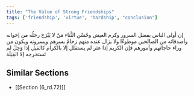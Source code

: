 ```yaml
---
title: "The Value of Strong Friendships"
tags: ['friendship', 'virtue', 'hardship', "conclusion"]
---
```


 إن أولى الناس بفضل السرور وكرم العيش وحُسْنِ الثَّناء مَنْ لا يَبْرَح رحلُه من إخوانه وأصدقائه من الصالحين موطوءًا ولا يزال عنده منهم زحامٌ يسرهم ويسرونه ويكون من وراء حاجاتهم وأمورهم فإن الكريم إذا عثر لم يستقلل إلا بالكرام كالفيل إذا وَحِلَ لم تَستخرجه إلا الفِيَلَة

## Similar Sections
- [[Section (6_rd.72)]]
